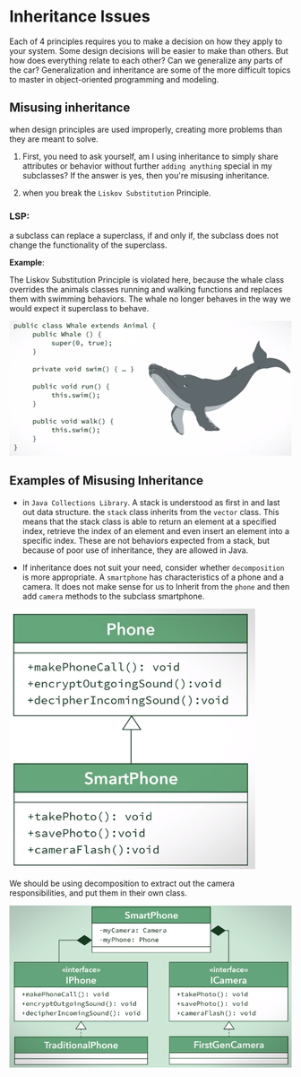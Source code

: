 # Inheritance Issues
Each of 4 principles requires you to make a decision on how they apply to your system. Some design decisions will be easier to make than others. But how does everything relate to each other? Can we generalize any parts of the car? Generalization and inheritance are some of the more difficult topics to master in object-oriented programming and modeling.

## Misusing inheritance
when design principles are used improperly, creating more problems than they are meant to solve. 

1. First, you need to ask yourself, am I using inheritance to simply share attributes or behavior without further `adding anything` special in my subclasses? If the answer is yes, then you're misusing inheritance.

2. when you break the `Liskov Substitution` Principle. 


### LSP:
a subclass can replace a superclass, if and only if, the subclass does not change the functionality of the superclass. 

**Example**: 

The Liskov Substitution Principle is violated here, because the whale class overrides the animals classes running and walking functions and replaces them with swimming behaviors. The whale no longer behaves in the way we would expect it superclass to behave.

![](/img/lsp.png)

## Examples of Misusing Inheritance
- in `Java Collections Library`. A stack is understood as first in and last out data structure. the `stack` class inherits from the `vector` class. This means that the stack class is able to return an element at a specified index, retrieve the index of an element and even insert an element into a specific index. These are not behaviors expected from a stack, but because of poor use of inheritance, they are allowed in Java.

- If inheritance does not suit your need, consider whether `decomposition` is more appropriate. A `smartphone` has characteristics of a phone and a camera. It does not make sense for us to Inherit from the `phone` and then add `camera` methods to the subclass smartphone. 

![](/img/bad-inherit-phone.png)

We should be using decomposition to extract out the camera responsibilities, and put them in their own class.

![](/img/good-inherit-phone.png)